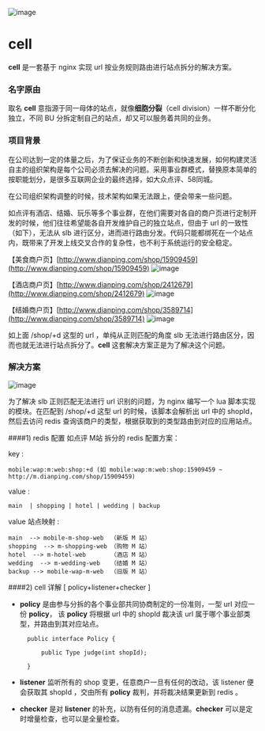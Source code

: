 ![image](http://img.hb.aicdn.com/9ed1767a2c2f192f5a5c163427eef415c9fea61d863b-ZnhCjX_fw658)
# cell
**cell** 是一套基于 nginx 实现 url 按业务规则路由进行站点拆分的解决方案。



### 名字原由

取名 **cell** 意指源于同一母体的站点，就像**细胞分裂**（cell division）一样不断分化独立，不同 BU 分拆定制自己的站点，却又可以服务着共同的业务。



### 项目背景

在公司达到一定的体量之后，为了保证业务的不断创新和快速发展，如何构建灵活自主的组织架构是每个公司必须去解决的问题。采用事业群模式，替换原本简单的按职能划分，是很多互联网企业的最终选择，如大众点评、58同城。

在公司组织架构调整的时候，技术架构如果无法跟上，便会带来一些问题。

如点评有酒店、结婚、玩乐等多个事业群，在他们需要对各自的商户页进行定制开发的时候，他们往往希望能各自开发维护自己的独立站点，但由于 url 的一致性（如下），无法从 slb 进行区分，进而进行路由分发。代码只能都绑死在一个站点内，既带来了开发上线交叉合作的复杂性，也不利于系统运行的安全稳定。

【美食商户页】[http://www.dianping.com/shop/15909459](http://www.dianping.com/shop/15909459)
![image](http://img.hb.aicdn.com/cfea63bd698fda1c502f2b4b7a1ac48a4a00c2d55a779-CtBCJp_fw658)

【酒店商户页】[http://www.dianping.com/shop/2412679](http://www.dianping.com/shop/2412679)
![image](http://img.hb.aicdn.com/2bd3e80a80302b1092a686a3e3c6fb95e3fd894a64890-b5RUTx_fw658)

【结婚商户页】[http://www.dianping.com/shop/3589714](http://www.dianping.com/shop/3589714)
![image](http://img.hb.aicdn.com/869009703c17bd8450f83148c1e5be3e586d6eee93ca1-PjpL6T_fw658)

如上面 /shop/+d 这型的 url ，单纯从正则匹配的角度 slb 无法进行路由区分，因而也就无法进行站点拆分了。**cell** 这套解决方案正是为了解决这个问题。 



### 解决方案

![image](http://img.hb.aicdn.com/31bf7e5848d4ee7cb0b3a4dde02df329f8e44d08c037-73eRzB_fw658)

为了解决 slb 正则匹配无法进行 url 识别的问题，为 nginx 编写一个 lua 脚本实现的模块。在匹配到 /shop/+d 这型 url 的时候，该脚本会解析出 url 中的 shopId，然后去访问 redis 查询该商户的类型，根据获取到的类型路由到对应的应用站点。


####1) redis 配置
如点评 M站 拆分的 redis 配置方案：

key :  

	mobile:wap:m:web:shop:+d (如 mobile:wap:m:web:shop:15909459 ~ http://m.dianping.com/shop/15909459) 
 
value :  

	main  | shopping | hotel | wedding | backup

value 站点映射 :

	main  --> mobile-m-shop-web  （新版 M 站）
    shopping  --> m-shopping-web （购物 M 站）
    hotel  --> m-hotel-web       （酒店 M 站）
    wedding  --> m-wedding-web   （结婚 M 站）
    backup --> mobile-wap-m-web  （旧版 M 站）
	
	
	
####2) cell 详解 [ policy+listener+checker ]

* **policy** 是由参与分拆的各个事业部共同协商制定的一份准则，一型 url 对应一份 **policy**， 该 **policy** 将根据 url 中的 shopId 裁决该 url 属于哪个事业部类型，并路由到其对应站点。
		
		public interface Policy {

    		public Type judge(int shopId);

		}


* **listener** 监听所有的 shop 变更，任意商户一旦有任何的改动，该 listener 便会获取其 shopId ，交由所有 **policy** 裁判，并将裁决结果更新到 redis 。

* **checker** 是对 **listener** 的补充，以防有任何的消息遗漏。**checker** 可以是定时增量检查，也可以是全量检查。 

	

    